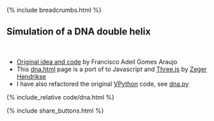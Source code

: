 {% include breadcrumbs.html %}

## Simulation of a DNA double helix
<div class="header_line"><br/></div>

- [Original idea and code](https://trinket.io/glowscript/7ba54885924b) by Francisco Adeil Gomes Araujo
- This [dna.html](https://github.com/zhendrikse/science/blob/main/molecularphysics/code/dna.py) page is a port of to Javascript and [Three.js](https://threejs.org/) by [Zeger Hendrikse](https://www.hendrikse.name/)
- I have also refactored the original [VPython](https://vpython.org) code, see [dna.py](https://github.com/zhendrikse/physics-in-python/blob/main/vpython/dna.py)


{% include_relative code/dna.html %}

<p style="clear: both;"></p>

{% include share_buttons.html %}
